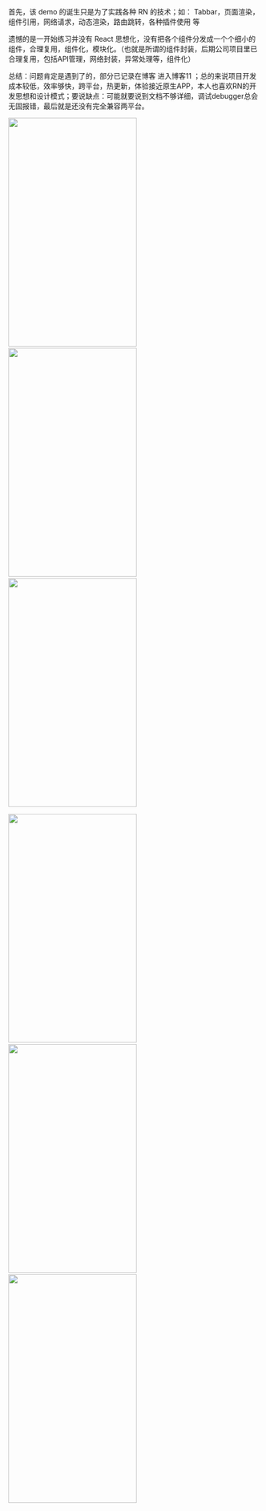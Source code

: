 首先，该 demo 的诞生只是为了实践各种 RN 的技术；如： Tabbar，页面渲染，组件引用，网络请求，动态渲染，路由跳转，各种插件使用 等

遗憾的是一开始练习并没有 React 思想化，没有把各个组件分发成一个个细小的组件，合理复用，组件化，模块化。（也就是所谓的组件封装，后期公司项目里已合理复用，包括API管理，网络封装，异常处理等，组件化）

总结：问题肯定是遇到了的，部分已记录在博客 进入博客11 ；总的来说项目开发成本较低，效率够快，跨平台，热更新，体验接近原生APP，本人也喜欢RN的开发思想和设计模式；要说缺点：可能就要说到文档不够详细，调试debugger总会无固报错，最后就是还没有完全兼容两平台。




<img src="https://github.com/Hi-Sen/React-Antd-demo-one/blob/master/src/img/rn1.jpg" width=256 height=456/>&nbsp;&nbsp;&nbsp;&nbsp;&nbsp;&nbsp;&nbsp;&nbsp;&nbsp;<img src="https://github.com/Hi-Sen/React-Antd-demo-one/blob/master/src/img/rn2.jpg" width=256 height=456/>&nbsp;&nbsp;&nbsp;&nbsp;&nbsp;&nbsp;&nbsp;&nbsp;&nbsp;<img src="https://github.com/Hi-Sen/React-Antd-demo-one/blob/master/src/img/rn3.png" width=256 height=456 />

<img src="https://github.com/Hi-Sen/React-Antd-demo-one/blob/master/src/img/rn5.png" width=256 height=456 />&nbsp;&nbsp;&nbsp;&nbsp;&nbsp;&nbsp;&nbsp;&nbsp;&nbsp;<img src="https://github.com/Hi-Sen/React-Antd-demo-one/blob/master/src/img/rn4.png" width=256 height=456 />&nbsp;&nbsp;&nbsp;&nbsp;&nbsp;&nbsp;&nbsp;&nbsp;&nbsp;<img src="https://github.com/Hi-Sen/React-Antd-demo-one/blob/master/src/img/rn6.jpg" width=256 height=456 />



